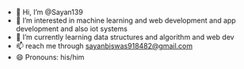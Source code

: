 - 👋 Hi, I’m @Sayan139
- 👀 I’m interested in machine learning and web development and app development and also iot systems
- 🌱 I’m currently learning data structures and algorithm and web dev
- 📫 reach me through sayanbiswas918482@gmail.com
- 😄 Pronouns: his/him

<!---
Sayan139/Sayan139 is a ✨ special ✨ repository because its `README.md` (this file) appears on your GitHub profile.
You can click the Preview link to take a look at your changes.
--->
